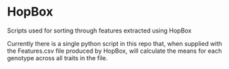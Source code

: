 # HopBox
Scripts used for sorting through features extracted using HopBox

Currently there is a single python script in this repo that, when supplied with the Features.csv file produced by HopBox, will calculate the means for each genotype across all traits in the 
file.
